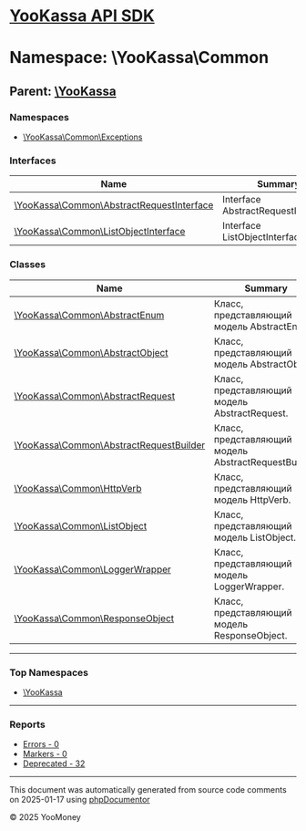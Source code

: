 # [YooKassa API SDK](../home.md)

# Namespace: \YooKassa\Common

## Parent: [\YooKassa](../namespaces/yookassa.md)

### Namespaces

* [\YooKassa\Common\Exceptions](../namespaces/yookassa-common-exceptions.md)

### Interfaces

| Name | Summary |
| ---- | ------- |
| [\YooKassa\Common\AbstractRequestInterface](../classes/YooKassa-Common-AbstractRequestInterface.md) | Interface AbstractRequestInterface. |
| [\YooKassa\Common\ListObjectInterface](../classes/YooKassa-Common-ListObjectInterface.md) | Interface ListObjectInterface. |

### Classes

| Name | Summary |
| ---- | ------- |
| [\YooKassa\Common\AbstractEnum](../classes/YooKassa-Common-AbstractEnum.md) | Класс, представляющий модель AbstractEnum. |
| [\YooKassa\Common\AbstractObject](../classes/YooKassa-Common-AbstractObject.md) | Класс, представляющий модель AbstractObject. |
| [\YooKassa\Common\AbstractRequest](../classes/YooKassa-Common-AbstractRequest.md) | Класс, представляющий модель AbstractRequest. |
| [\YooKassa\Common\AbstractRequestBuilder](../classes/YooKassa-Common-AbstractRequestBuilder.md) | Класс, представляющий модель AbstractRequestBuilder. |
| [\YooKassa\Common\HttpVerb](../classes/YooKassa-Common-HttpVerb.md) | Класс, представляющий модель HttpVerb. |
| [\YooKassa\Common\ListObject](../classes/YooKassa-Common-ListObject.md) | Класс, представляющий модель ListObject. |
| [\YooKassa\Common\LoggerWrapper](../classes/YooKassa-Common-LoggerWrapper.md) | Класс, представляющий модель LoggerWrapper. |
| [\YooKassa\Common\ResponseObject](../classes/YooKassa-Common-ResponseObject.md) | Класс, представляющий модель ResponseObject. |

---

### Top Namespaces

* [\YooKassa](../namespaces/yookassa.md)

---

### Reports
* [Errors - 0](../reports/errors.md)
* [Markers - 0](../reports/markers.md)
* [Deprecated - 32](../reports/deprecated.md)

---

This document was automatically generated from source code comments on 2025-01-17 using [phpDocumentor](http://www.phpdoc.org/)

&copy; 2025 YooMoney